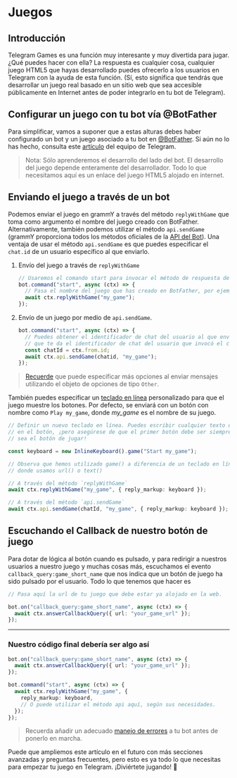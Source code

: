 # Juegos

## Introducción

Telegram Games es una función muy interesante y muy divertida para jugar. ¿Qué
puedes hacer con ella? La respuesta es cualquier cosa, cualquier juego HTML5 que
hayas desarrollado puedes ofrecerlo a los usuarios en Telegram con la ayuda de
esta función. (Sí, esto significa que tendrás que desarrollar un juego real
basado en un sitio web que sea accesible públicamente en Internet antes de poder
integrarlo en tu bot de Telegram).

## Configurar un juego con tu bot vía @BotFather

Para simplificar, vamos a suponer que a estas alturas debes haber configurado un
bot y un juego asociado a tu bot en [@BotFather](https://t.me/BotFather). Si aún
no lo has hecho, consulta este [artículo](https://core.telegram.org/bots/games)
del equipo de Telegram.

> Nota: Sólo aprenderemos el desarrollo del lado del bot. El desarrollo del
> juego depende enteramente del desarrollador. Todo lo que necesitamos aquí es
> un enlace del juego HTML5 alojado en internet.

## Enviando el juego a través de un bot

Podemos enviar el juego en grammY a través del método `replyWithGame` que toma
como argumento el nombre del juego creado con BotFather. Alternativamente,
también podemos utilizar el método `api.sendGame` (grammY proporciona todos los
métodos oficiales de la [API del Bot](https://core.telegram.org/bots/api)). Una
ventaja de usar el método `api.sendGame` es que puedes especificar el `chat.id`
de un usuario específico al que enviarlo.

1. Envío del juego a través de `replyWithGame`

   ```ts
   // Usaremos el comando start para invocar el método de respuesta del juego.
   bot.command("start", async (ctx) => {
     // Pasa el nombre del juego que has creado en BotFather, por ejemplo "my_game".
     await ctx.replyWithGame("my_game");
   });
   ```

2. Envío de un juego por medio de `api.sendGame`.

   ```ts
   bot.command("start", async (ctx) => {
     // Puedes obtener el identificador de chat del usuario al que enviar tu juego con `ctx.from.id`.
     // que te da el identificador de chat del usuario que invocó el comando de inicio.
     const chatId = ctx.from.id;
     await ctx.api.sendGame(chatid, "my_game");
   });
   ```

> [Recuerde](./basics#envio-de-mensajes) que puede especificar más opciones al
> enviar mensajes utilizando el objeto de opciones de tipo `Other`.

También puedes especificar un
[teclado en línea](../plugins/keyboard#teclados-en-linea) personalizado para que
el juego muestre los botones. Por defecto, se enviará con un botón con nombre
como `Play my_game`, donde _my_game_ es el nombre de su juego.

```ts
// Definir un nuevo teclado en línea. Puedes escribir cualquier texto que se muestre
// en el botón, ¡pero asegúrese de que el primer botón debe ser siempre
// sea el botón de jugar!

const keyboard = new InlineKeyboard().game("Start my_game");

// Observa que hemos utilizado game() a diferencia de un teclado en línea normal
// donde usamos url() o text()

// A través del método `replyWithGame`
await ctx.replyWithGame("my_game", { reply_markup: keyboard });

// A través del método `api.sendGame`
await ctx.api.sendGame(chatId, "my_game", { reply_markup: keyboard });
```

## Escuchando el Callback de nuestro botón de juego

Para dotar de lógica al botón cuando es pulsado, y para redirigir a nuestros
usuarios a nuestro juego y muchas cosas más, escuchamos el evento
`callback_query:game_short_name` que nos indica que un botón de juego ha sido
pulsado por el usuario. Todo lo que tenemos que hacer es

```ts
// Pasa aquí la url de tu juego que debe estar ya alojado en la web.

bot.on("callback_query:game_short_name", async (ctx) => {
  await ctx.answerCallbackQuery({ url: "your_game_url" });
});
```

---

### Nuestro código final debería ser algo así

```ts
bot.on("callback_query:game_short_name", async (ctx) => {
  await ctx.answerCallbackQuery({ url: "your_game_url" });
});

bot.command("start", async (ctx) => {
  await ctx.replyWithGame("my_game", {
    reply_markup: keyboard,
    // O puede utilizar el método api aquí, según sus necesidades.
  });
});
```

> Recuerda añadir un adecuado [manejo de errores](./errors) a tu bot antes de
> ponerlo en marcha.

Puede que ampliemos este artículo en el futuro con más secciones avanzadas y
preguntas frecuentes, pero esto es ya todo lo que necesitas para empezar tu
juego en Telegram. ¡Diviértete jugando! :space_invader:
